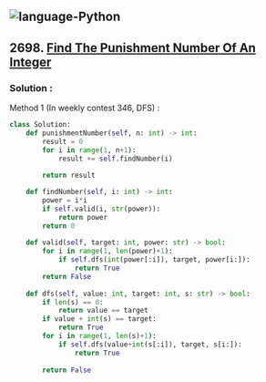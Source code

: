 ![language-Python](https://img.shields.io/badge/Python-ffd43b?style=for-the-badge&logo=PYTHON)
---

## 2698. [Find The Punishment Number Of An Integer](https://leetcode.com/problems/find-the-punishment-number-of-an-integer)

### Solution :

Method 1 (In weekly contest 346, DFS) :
```python
class Solution:
    def punishmentNumber(self, n: int) -> int:
        result = 0
        for i in range(1, n+1):
            result += self.findNumber(i)
            
        return result

    def findNumber(self, i: int) -> int:
        power = i*i
        if self.valid(i, str(power)):
            return power
        return 0
    
    def valid(self, target: int, power: str) -> bool:
        for i in range(1, len(power)+1):
            if self.dfs(int(power[:i]), target, power[i:]):
                return True
        return False
    
    def dfs(self, value: int, target: int, s: str) -> bool:
        if len(s) == 0:
            return value == target
        if value + int(s) == target:
            return True
        for i in range(1, len(s)+1):
            if self.dfs(value+int(s[:i]), target, s[i:]):
                return True
        
        return False
```
